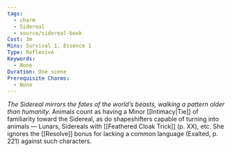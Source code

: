 ```yaml
---
tags:
  - charm
  - Sidereal
  - source/sidereal-book
Cost: 3m
Mins: Survival 1, Essence 1
Type: Reflexive
Keywords:
  - None
Duration: One scene
Prerequisite Charms:
  - None
---
```

*The Sidereal mirrors the fates of the world’s beasts, walking a pattern older than humanity.*
Animals count as having a Minor [[Intimacy|Tie]] of familiarity toward the Sidereal, as do shapeshifters capable of turning into animals — Lunars, Sidereals with [[Feathered Cloak Trick]] (p. XX), etc. She ignores the [[Resolve]] bonus for lacking a common language (Exalted, p. 221) against such characters.